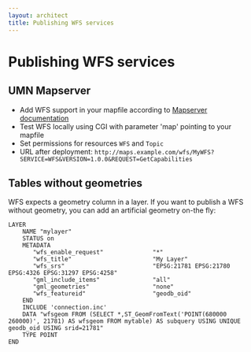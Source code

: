 ```yaml
---
layout: architect
title: Publishing WFS services
---
```


Publishing WFS services
=======================

UMN Mapserver
-------------

-   Add WFS support in your mapfile according to [Mapserver documentation](http://mapserver.org/ogc/wfs_server.html)
-   Test WFS locally using CGI with parameter 'map' pointing to your mapfile
-   Set permissions for resources `WFS` and `Topic`
-   URL after deployment: `http://maps.example.com/wfs/MyWFS?SERVICE=WFS&VERSION=1.0.0&REQUEST=GetCapabilities`

Tables without geometries
-------------------------

WFS expects a geometry column in a layer. If you want to publish a WFS without geometry, you can add an artificial geometry on-the fly:

    LAYER
        NAME "mylayer" 
        STATUS on
        METADATA
           "wfs_enable_request"              "*" 
           "wfs_title"                       "My Layer" 
           "wfs_srs"                         "EPSG:21781 EPSG:21780 EPSG:4326 EPSG:31297 EPSG:4258" 
           "gml_include_items"               "all"   
           "gml_geometries"                  "none"  
           "wfs_featureid"                   "geodb_oid"    
        END
        INCLUDE 'connection.inc'
        DATA "wfsgeom FROM (SELECT *,ST_GeomFromText('POINT(680000 260000)', 21781) AS wfsgeom FROM mytable) AS subquery USING UNIQUE geodb_oid USING srid=21781" 
        TYPE POINT
    END

